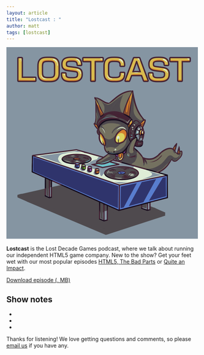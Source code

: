 ```yaml
---
layout: article
title: "Lostcast : "
author: matt
tags: [lostcast]
---
```


<div class="full-frame">
	<img alt="Lostcast logo" src="/media/images/lostcast/500x500.jpg">
</div>

**Lostcast** is the Lost Decade Games podcast, where we talk about running our independent HTML5 game company. New to the show? Get your feet wet with our most popular episodes [HTML5, The Bad Parts](/lostcast-episode-7-html5-the-bad-parts/) or [Quite an Impact](/lostcast-episode-14-quite-an-impact/).

<a class="download-podcast" href="">
	Download episode (, MB)
</a>

## Show notes

* []()
* []()
* []()

Thanks for listening! We love getting questions and comments, so please [email us](mailto:hello@lostdecadegames.com) if you have any.
